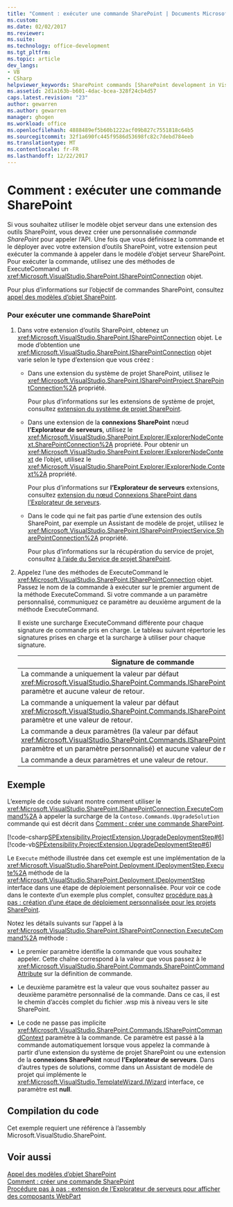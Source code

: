 ```yaml
---
title: "Comment : exécuter une commande SharePoint | Documents Microsoft"
ms.custom: 
ms.date: 02/02/2017
ms.reviewer: 
ms.suite: 
ms.technology: office-development
ms.tgt_pltfrm: 
ms.topic: article
dev_langs:
- VB
- CSharp
helpviewer_keywords: SharePoint commands [SharePoint development in Visual Studio], executing
ms.assetid: 2d1a163b-b601-4dac-bcea-328f24cb4d57
caps.latest.revision: "23"
author: gewarren
ms.author: gewarren
manager: ghogen
ms.workload: office
ms.openlocfilehash: 4888489ef5b60b1222acf09b827c7551818c64b5
ms.sourcegitcommit: 32f1a690fc445f9586d53698fc82c7debd784eeb
ms.translationtype: MT
ms.contentlocale: fr-FR
ms.lasthandoff: 12/22/2017
---
```

# <a name="how-to-execute-a-sharepoint-command"></a>Comment : exécuter une commande SharePoint
  Si vous souhaitez utiliser le modèle objet serveur dans une extension des outils SharePoint, vous devez créer une personnalisée *commande SharePoint* pour appeler l’API. Une fois que vous définissez la commande et le déployer avec votre extension d’outils SharePoint, votre extension peut exécuter la commande à appeler dans le modèle d’objet serveur SharePoint. Pour exécuter la commande, utilisez une des méthodes de ExecuteCommand un <xref:Microsoft.VisualStudio.SharePoint.ISharePointConnection> objet.  
  
 Pour plus d’informations sur l’objectif de commandes SharePoint, consultez [appel des modèles d’objet SharePoint](../sharepoint/calling-into-the-sharepoint-object-models.md).  
  
### <a name="to-execute-a-sharepoint-command"></a>Pour exécuter une commande SharePoint  
  
1.  Dans votre extension d’outils SharePoint, obtenez un <xref:Microsoft.VisualStudio.SharePoint.ISharePointConnection> objet. Le mode d’obtention une <xref:Microsoft.VisualStudio.SharePoint.ISharePointConnection> objet varie selon le type d’extension que vous créez :  
  
    -   Dans une extension du système de projet SharePoint, utilisez le <xref:Microsoft.VisualStudio.SharePoint.ISharePointProject.SharePointConnection%2A> propriété.  
  
         Pour plus d’informations sur les extensions de système de projet, consultez [extension du système de projet SharePoint](../sharepoint/extending-the-sharepoint-project-system.md).  
  
    -   Dans une extension de la **connexions SharePoint** nœud **l’Explorateur de serveurs**, utilisez le <xref:Microsoft.VisualStudio.SharePoint.Explorer.IExplorerNodeContext.SharePointConnection%2A> propriété. Pour obtenir un <xref:Microsoft.VisualStudio.SharePoint.Explorer.IExplorerNodeContext> de l’objet, utilisez le <xref:Microsoft.VisualStudio.SharePoint.Explorer.IExplorerNode.Context%2A> propriété.  
  
         Pour plus d’informations sur **l’Explorateur de serveurs** extensions, consultez [extension du nœud Connexions SharePoint dans l’Explorateur de serveurs](../sharepoint/extending-the-sharepoint-connections-node-in-server-explorer.md).  
  
    -   Dans le code qui ne fait pas partie d’une extension des outils SharePoint, par exemple un Assistant de modèle de projet, utilisez le <xref:Microsoft.VisualStudio.SharePoint.ISharePointProjectService.SharePointConnection%2A> propriété.  
  
         Pour plus d’informations sur la récupération du service de projet, consultez [à l’aide du Service de projet SharePoint](../sharepoint/using-the-sharepoint-project-service.md).  
  
2.  Appelez l’une des méthodes de ExecuteCommand le <xref:Microsoft.VisualStudio.SharePoint.ISharePointConnection> objet. Passez le nom de la commande à exécuter sur le premier argument de la méthode ExecuteCommand. Si votre commande a un paramètre personnalisé, communiquez ce paramètre au deuxième argument de la méthode ExecuteCommand.  
  
     Il existe une surcharge ExecuteCommand différente pour chaque signature de commande pris en charge. Le tableau suivant répertorie les signatures prises en charge et la surcharge à utiliser pour chaque signature.  
  
    |Signature de commande|Surcharge ExecuteCommand à utiliser|  
    |-----------------------|------------------------------------|  
    |La commande a uniquement la valeur par défaut <xref:Microsoft.VisualStudio.SharePoint.Commands.ISharePointCommandContext> paramètre et aucune valeur de retour.|<xref:Microsoft.VisualStudio.SharePoint.ISharePointConnection.ExecuteCommand%2A>|  
    |La commande a uniquement la valeur par défaut <xref:Microsoft.VisualStudio.SharePoint.Commands.ISharePointCommandContext> paramètre et une valeur de retour.|<xref:Microsoft.VisualStudio.SharePoint.ISharePointConnection.ExecuteCommand%2A>|  
    |La commande a deux paramètres (la valeur par défaut <xref:Microsoft.VisualStudio.SharePoint.Commands.ISharePointCommandContext> paramètre et un paramètre personnalisé) et aucune valeur de retour.|<xref:Microsoft.VisualStudio.SharePoint.ISharePointConnection.ExecuteCommand%2A>|  
    |La commande a deux paramètres et une valeur de retour.|<xref:Microsoft.VisualStudio.SharePoint.ISharePointConnection.ExecuteCommand%2A>|  
  
## <a name="example"></a>Exemple  
 L’exemple de code suivant montre comment utiliser le <xref:Microsoft.VisualStudio.SharePoint.ISharePointConnection.ExecuteCommand%2A> à appeler la surcharge de la `Contoso.Commands.UpgradeSolution` commande qui est décrit dans [Comment : créer une commande SharePoint](../sharepoint/how-to-create-a-sharepoint-command.md).  
  
 [!code-csharp[SPExtensibility.ProjectExtension.UpgradeDeploymentStep#6](../sharepoint/codesnippet/CSharp/UpgradeDeploymentStep/deploymentstepextension/upgradestep.cs#6)]
 [!code-vb[SPExtensibility.ProjectExtension.UpgradeDeploymentStep#6](../sharepoint/codesnippet/VisualBasic/upgradedeploymentstep/deploymentstepextension/upgradestep.vb#6)]  
  
 Le `Execute` méthode illustrée dans cet exemple est une implémentation de la <xref:Microsoft.VisualStudio.SharePoint.Deployment.IDeploymentStep.Execute%2A> méthode de la <xref:Microsoft.VisualStudio.SharePoint.Deployment.IDeploymentStep> interface dans une étape de déploiement personnalisée. Pour voir ce code dans le contexte d’un exemple plus complet, consultez [procédure pas à pas : création d’une étape de déploiement personnalisée pour les projets SharePoint](../sharepoint/walkthrough-creating-a-custom-deployment-step-for-sharepoint-projects.md).  
  
 Notez les détails suivants sur l’appel à la <xref:Microsoft.VisualStudio.SharePoint.ISharePointConnection.ExecuteCommand%2A> méthode :  
  
-   Le premier paramètre identifie la commande que vous souhaitez appeler. Cette chaîne correspond à la valeur que vous passez à le <xref:Microsoft.VisualStudio.SharePoint.Commands.SharePointCommandAttribute> sur la définition de commande.  
  
-   Le deuxième paramètre est la valeur que vous souhaitez passer au deuxième paramètre personnalisé de la commande. Dans ce cas, il est le chemin d’accès complet du fichier .wsp mis à niveau vers le site SharePoint.  
  
-   Le code ne passe pas implicite <xref:Microsoft.VisualStudio.SharePoint.Commands.ISharePointCommandContext> paramètre à la commande. Ce paramètre est passé à la commande automatiquement lorsque vous appelez la commande à partir d’une extension du système de projet SharePoint ou une extension de la **connexions SharePoint** nœud **l’Explorateur de serveurs**. Dans d’autres types de solutions, comme dans un Assistant de modèle de projet qui implémente le <xref:Microsoft.VisualStudio.TemplateWizard.IWizard> interface, ce paramètre est **null**.  
  
## <a name="compiling-the-code"></a>Compilation du code  
 Cet exemple requiert une référence à l’assembly Microsoft.VisualStudio.SharePoint.  
  
## <a name="see-also"></a>Voir aussi  
 [Appel des modèles d’objet SharePoint](../sharepoint/calling-into-the-sharepoint-object-models.md)   
 [Comment : créer une commande SharePoint](../sharepoint/how-to-create-a-sharepoint-command.md)   
 [Procédure pas à pas : extension de l’Explorateur de serveurs pour afficher des composants WebPart](../sharepoint/walkthrough-extending-server-explorer-to-display-web-parts.md)  
  
  